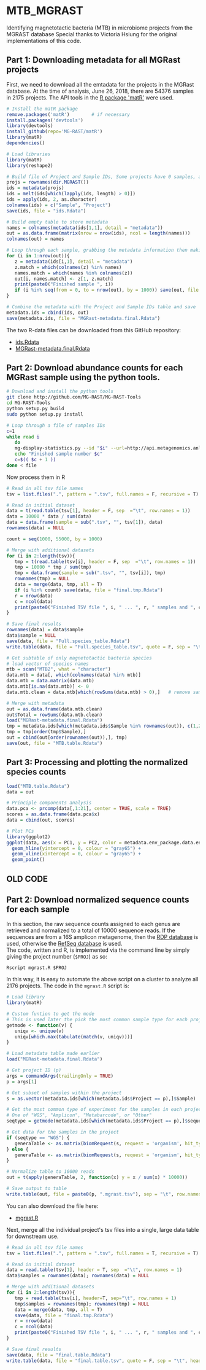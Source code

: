 # MTB_MGRAST
Identifying magnetotactic bacteria (MTB) in microbiome projects from the MGRAST database
Special thanks to Victoria Hsiung for the original implementations of this code.

## Part 1:  Downloading metadata for all MGRast projects
First, we need to download all the emtadata for the projects in the MGRast database.  At the time of analysis, June 26, 2018, there are 54376 samples in 2175 projects.  The API tools in the [R package 'matR'](https://github.com/MG-RAST/matR) were used.
```R
# Install the matR package
remove.packages('matR')        # if necessary
install.packages('devtools')
library(devtools)
install_github(repo='MG-RAST/matR') 
library(matR)
dependencies()

# Load libraries
library(matR)
library(reshape2)

# Build file of Project and Sample IDs, Some projects have 0 samples, and are ommitted.
projs = rownames(dir.MGRAST())
ids = metadata(projs)
ids = melt(ids[which(lapply(ids, length) > 0)])
ids = apply(ids, 2, as.character)
colnames(ids) = c("Sample", "Project")
save(ids, file = "ids.Rdata")

# Build empty table to store metadata
names = colnames(metadata(ids[1,1], detail = "metadata"))
out = as.data.frame(matrix(nrow = nrow(ids), ncol = length(names)))
colnames(out) = names

# Loop through each sample, grabbing the metadata information then making a final data table
for (i in 1:nrow(out)){
   z = metadata(ids[i,1], detail = "metadata")
   z.match = which(colnames(z) %in% names)
   names.match = which(names %in% colnames(z))
   out[i, names.match] <- z[1, z.match]
   print(paste0("Finished sample ", i))
   if (i %in% seq(from = 0, to = nrow(out), by = 1000)) save(out, file = "MGRast-metadata.Rdata")
}

# Combine the metadata with the Project and Sample IDs table and save
metadata.ids = cbind(ids, out)
save(metadata.ids, file = "MGRast-metadata.final.Rdata")
```

The two R-data files can be downloaded from this GitHub repository:
- [ids.Rdata](./ids.Rdata)
- [MGRast-metadata.final.Rdata](./MGRast-metadata.final.Rdata)


## Part 2:  Download abundance counts for each MGRast sample using the python tools.

```bash
# Download and install the python tools
git clone http://github.com/MG-RAST/MG-RAST-Tools
cd MG-RAST-Tools
python setup.py build
sudo python setup.py install

# Loop through a file of samples IDs
c=1
while read i
   do
   mg-display-statistics.py --id "$i" --url=http://api.metagenomics.anl.go --stat species > $i.tsv
   echo "Finished sample number $c"
   c=$(( $c + 1 ))
done < file
```

Now process them in R  
```R
# Read in all tsv file names
tsv = list.files(".", pattern = ".tsv", full.names = F, recursive = T)

# Read in initial dataset
data = t(read.table(tsv[1], header = F, sep  ="\t", row.names = 1))
data = 10000 * data / sum(data)
data = data.frame(sample = sub(".tsv", "", tsv[1]), data)
rownames(data) = NULL

count = seq(1000, 55000, by = 1000)

# Merge with additional datasets
for (i in 2:length(tsv)){
   tmp = t(read.table(tsv[i], header = F, sep  ="\t", row.names = 1))
   tmp = 10000 * tmp / sum(tmp)
   tmp = data.frame(sample = sub(".tsv", "", tsv[i]), tmp)
   rownames(tmp) = NULL
   data = merge(data, tmp, all = T)
   if (i %in% count) save(data, file = "final.tmp.Rdata")
   r = nrow(data)
   c = ncol(data)
   print(paste0("Finished TSV file ", i, " ... ", r, " samples and ", c, " genera..."))
}

# Save final results
rownames(data) = data$sample
data$sample = NULL
save(data, file = "Full.species_table.Rdata")
write.table(data, file = "Full.species_table.tsv", quote = F, sep = "\t", header = T, row.names = F)

# Get subtable of only magnetotactic bacteria species
# load vector of species names
mtb = scan("MTB2", what = "character")
data.mtb = data[, which(colnames(data) %in% mtb)]
data.mtb = data.matrix(data.mtb)
data.mtb[is.na(data.mtb)] <- 0
data.mtb.clean = data.mtb[which(rowSums(data.mtb) > 0),]   # remove samples without any MTB

# Merge with metadata
out = as.data.frame(data.mtb.clean)
out$Total = rowSums(data.mtb.clean)
load("MGRast-metadata.final.Rdata")
tmp = metadata.ids[which(metadata.ids$Sample %in% rownames(out)), c(1,2,7,12,14,18,21,34,39,40,44,54,55,72)]
tmp = tmp[order(tmp$Sample),]
out = cbind(out[order(rownames(out)),], tmp)
save(out, file = "MTB.table.Rdata")
```

## Part 3:  Processing and plotting the normalized species counts
```R
load("MTB.table.Rdata")
data = out

# Principle components analysis
data.pca <- prcomp(data[,1:21], center = TRUE, scale = TRUE)
scores = as.data.frame(data.pca$x)
data = cbind(out, scores)

# Plot PCs
library(ggplot2)
ggplot(data, aes(x = PC1, y = PC2, color = metadata.env_package.data.env_package)) +
  geom_hline(yintercept = 0, colour = "gray65") +
  geom_vline(xintercept = 0, colour = "gray65") +
  geom_point()
```

## __OLD CODE__
## Part 2:  Download normalized sequence counts for each sample
In this section, the raw sequence counts assigned to each genus are retrieved and normalized to a total of 10000 sequence reads. If the sequences are from a 16S amplicon metagenome, then the [RDP database](https://rdp.cme.msu.edu/) is used, otherwise the [RefSeq database](https://www.ncbi.nlm.nih.gov/refseq/) is used.  
The code, written and R, is implemented via the command line by simply giving the project number (`$PROJ`) as so:
```
Rscript mgrast.R $PROJ
```

In this way, it is easy to automate the above script on a cluster to analyze all 2176 projects.  The code in the `mgrast.R` script is:

```R
# Load library
library(matR)

# Custom funtion to get the mode
# This is used later the pick the most common sample type for each project
getmode <- function(v) {
   uniqv <- unique(v)
   uniqv[which.max(tabulate(match(v, uniqv)))]
}

# Load metadata table made earlier
load("MGRast-metadata.final.Rdata")

# Get project ID (p)
args = commandArgs(trailingOnly = TRUE)
p = args[1]

# Get subset of samples within the project
s = as.vector(metadata.ids[which(metadata.ids$Project == p),]$Sample)

# Get the most common type of experiment for the samples in each project
# One of "WGS", "Amplicon", "Metabarcode", or "Other"
seqtype = getmode(metadata.ids[which(metadata.ids$Project == p),]$sequence_type)

# Get data for the samples in the project
if (seqtype == "WGS") {
   generaTable <- as.matrix(biomRequest(s, request = 'organism', hit_type = 'all', source = 'RefSeq', group_level = 'genus', evalue = 5, wait = TRUE))
} else {
   generaTable <- as.matrix(biomRequest(s, request = 'organism', hit_type = 'all', source = 'RDP', group_level = 'genus', evalue = 5, wait = TRUE))
}

# Normalize table to 10000 reads
out = t(apply(generaTable, 2, function(x) y = x / sum(x) * 10000))

# Save output to table
write.table(out, file = paste0(p, ".mgrast.tsv"), sep = "\t", row.names = T, col.names = T, quote = F)
```
You can also download the file here:
- [mgrast.R](./mgrast.R)


Next, merge all the individual project's tsv files into a single, large data table for downstream use.
```R
# Read in all tsv file names
tsv = list.files(".", pattern = ".tsv", full.names = T, recursive = T)

# Read in initial dataset
data = read.table(tsv[1], header = T, sep  ="\t", row.names = 1)
data$samples = rownames(data); rownames(data) = NULL

# Merge with additional datasets
for (i in 2:length(tsv)){
   tmp = read.table(tsv[i], header=T, sep="\t", row.names = 1)
   tmp$samples = rownames(tmp); rownames(tmp) = NULL
   data = merge(data, tmp, all = T)
   save(data, file = "final.tmp.Rdata")
   r = nrow(data)
   c = ncol(data)
   print(paste0("Finished TSV file ", i, " ... ", r, " samples and ", c, " genera..."))
}

# Save final results
save(data, file = "final.table.Rdata")
write.table(data, file = "final.table.tsv", quote = F, sep = "\t", header = T, row.names = F)
```

